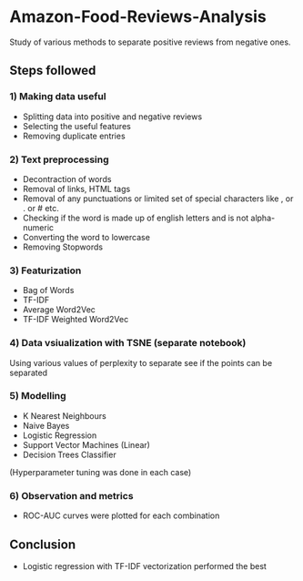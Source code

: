 # Amazon-Food-Reviews-Analysis
Study of various methods to separate positive reviews from negative ones.
## Steps followed
### 1) Making data useful
- Splitting data into positive and negative reviews
- Selecting the useful features
- Removing duplicate entries

### 2) Text preprocessing
- Decontraction of words
- Removal of links, HTML tags
- Removal of any punctuations or limited set of special characters like , or . or # etc.
- Checking if the word is made up of english letters and is not alpha-numeric
- Converting the word to lowercase
- Removing Stopwords

### 3) Featurization
- Bag of Words
- TF-IDF
- Average Word2Vec
- TF-IDF Weighted Word2Vec

### 4) Data vsiualization with TSNE (separate notebook)
Using various values of perplexity to separate see if the points can be separated

### 5) Modelling
- K Nearest Neighbours
- Naive Bayes
- Logistic Regression
- Support Vector Machines (Linear)
- Decision Trees Classifier

(Hyperparameter tuning was done in each case)

### 6) Observation and metrics
- ROC-AUC curves were plotted for each combination

## Conclusion
- Logistic regression with TF-IDF vectorization performed the best
